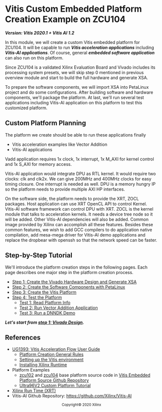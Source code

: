 # Vitis Custom Embedded Platform Creation Example on ZCU104

***Version: Vitis 2020.1 + Vitis AI 1.2***

In this module, we will create a custom Vitis embedded platform for ZCU104. It will be capable to run ***Vitis acceleration applications*** including ***Vitis-AI applications***. Of course, general ***embedded software application*** can also run on this platform.

Since ZCU104 is a validated Xilinx Evaluation Board and Vivado includes its processing system presets, we will skip step 0 mentioned in previous overview module and start to build the full hardware and generate XSA.

To prepare the software components, we will import XSA into PetaLinux project and do some configurations. After building software and hardware components, we'll package the platform. At last, we'll run several test applications including Vitis-AI application on this platform to test this customized platform.



## Custom Platform Planning

The platform we create should be able to run these applications finally

- Vitis acceleration examples like Vector Addition
- Vitis-AI applications

Vadd application requires 1x clock, 1x interrupt, 1x M_AXI for kernel control and 1x S_AXI for memory access.

Vitis-AI application would integrate DPU as RTL kernel. It would require two clocks: clk and clk2x. We can give 200MHz and 400MHz clocks for easy timing closure. One interrupt is needed as well. DPU is a memory hungry IP so the platform needs to provide multiple AXI HP interfaces.

On the software side, the platform needs to provide the XRT, ZOCL packages. Host application can use XRT OpenCL API to control Kernel. Vitis-AI software framework can control DPU with XRT. ZOCL is the kernel module that talks to acceleration kernels. It needs a device tree node so it will be added. Other Vitis-AI dependencies will also be added. Common image provided by Xilinx can accomplish all these features. Besides these common features, we wish to add GCC compilers to do application native compilation, add mesa-mega driver for Vitis-AI demo applications and replace the dropbear with openssh so that the network speed can be faster.



## Step-by-Step Tutorial

We'll introduce the platform creation steps in the following pages. Each page describes one major step in the platform creation process.

- [Step 1: Create the Vivado Hardware Design and Generate XSA](./step1.md)
- [Step 2: Create the Software Components with PetaLinux](./step2.md)
- [Step 3: Create the Vitis Platform](./step3.md)
- [Step 4: Test the Platform](./step4.md)
  - [Test 1: Read Platform Info](step4.md#test-1-read-platform-info)
  - [Test 2: Run Vector Addition Application](step4.md#test-2-run-vector-addition-application)
  - [Test 3: Run a DNNDK Demo](step4.md#test-3-run-a-dnndk-demo)

***Let's start from [step 1: Vivado Design](./step1.md).***



## References

- [UG1393: Vitis Acceleration Flow User Guide](https://www.xilinx.com/html_docs/xilinx2020_1/vitis_doc/index.html)
  - [Platform Creation General Rules](https://www.xilinx.com/html_docs/xilinx2020_1/vitis_doc/vcm1596051749044.html)
  - [Setting up the Vitis environment](https://www.xilinx.com/html_docs/xilinx2020_1/vitis_doc/settingupvitisenvironment.html)
  - [Installing Xilinx Runtime](https://www.xilinx.com/html_docs/xilinx2020_1/vitis_doc/pjr1542153622642.html)
- Platform Examples
  - [zcu102](https://github.com/Xilinx/Vitis_Embedded_Platform_Source/tree/2020.1/Xilinx_Official_Platforms/zcu102_base) and [zcu104](https://github.com/Xilinx/Vitis_Embedded_Platform_Source/tree/2020.1/Xilinx_Official_Platforms/zcu104_base) base platform source code in [Vitis Embedded Platform Source Github Repository](https://github.com/Xilinx/Vitis_Embedded_Platform_Source)
  - [Ultra96V2 Custom Platform Tutorial](https://github.com/Xilinx/Vitis-AI-Tutorials/tree/Vitis-AI-Custom-Platform)
- [Xilinx Run Time (XRT)](https://xilinx.github.io/XRT/master/html/index.html)
- Vitis-AI Github Repository: https://github.com/Xilinx/Vitis-AI

<p align="center"><sup>Copyright&copy; 2020 Xilinx</sup></p>

